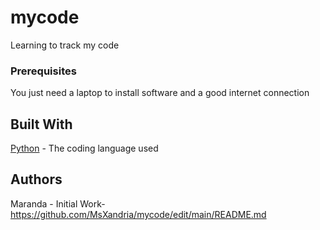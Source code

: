 # mycode
Learning to track my code
### Prerequisites
You just need a laptop to install software and a good internet connection
## Built With
[Python](https://www.python.org/) - The coding language used
## Authors
Maranda - Initial Work- https://github.com/MsXandria/mycode/edit/main/README.md
